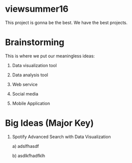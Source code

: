 # viewsummer16
This project is gonna be the best. We have the best projects.
# Brainstorming
This is where we put our meaningless ideas:

1. Data visualization tool

2. Data analysis tool

3. Web service

4. Social media

5. Mobile Application



# Big Ideas (Major Key)
1. Spotify Advanced Search with Data Visualization

	a) adslfhasdf

	b) asdlkfhadfklh





